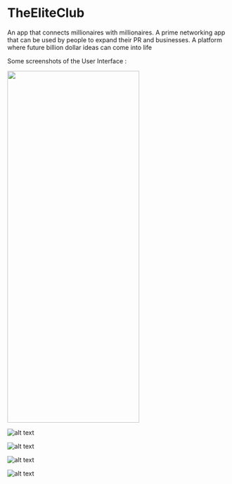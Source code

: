 # TheEliteClub
An app that connects millionaires with millionaires. A prime networking app that can be used by people to expand their PR and businesses. A platform where future billion dollar ideas can come into life

Some screenshots of the User Interface :


<img src="https://user-images.githubusercontent.com/49684325/85622372-35a07a00-b680-11ea-906c-9dec719db6ba.png" width="300" height="800" />


![alt text](https://user-images.githubusercontent.com/49684325/85622415-3d601e80-b680-11ea-97ad-fdac2ee4ff42.png)<!-- .element height="50%" width="50%" -->

![alt text](https://user-images.githubusercontent.com/49684325/85622438-43ee9600-b680-11ea-9305-ad31e1c7abcf.png)<!-- .element height="50%" width="50%" -->


![alt text](https://user-images.githubusercontent.com/49684325/85622466-4cdf6780-b680-11ea-829a-cadc2edb9cfd.png)<!-- .element height="50%" width="50%" -->

![alt text](https://user-images.githubusercontent.com/49684325/85622485-536ddf00-b680-11ea-8814-e9e46cf4ff7b.png)<!-- .element height="50%" width="50%" -->

